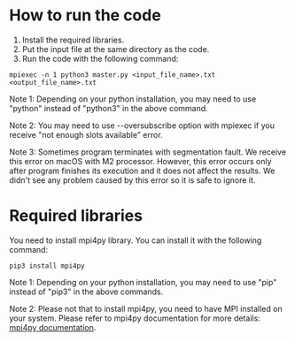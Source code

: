 # How to run the code

1. Install the required libraries.
2. Put the input file at the same directory as the code.
3. Run the code with the following command:
```
mpiexec -n 1 python3 master.py <input_file_name>.txt <output_file_name>.txt
```
Note 1: Depending on your python installation, you may need to use "python" instead of "python3" in the above command.

Note 2: You may need to use --oversubscribe option with mpiexec if you receive "not enough slots available" error.

Note 3: Sometimes program terminates with segmentation fault. We receive this error on macOS with M2 processor. However, this error occurs only after program finishes its execution and it does not affect the results. We didn't see any problem caused by this error so it is safe to ignore it.


# Required libraries
You need to install mpi4py library. You can install it with the following command:
```
pip3 install mpi4py
```
Note 1: Depending on your python installation, you may need to use "pip" instead of "pip3" in the above commands.

Note 2: Please not that to install mpi4py, you need to have MPI installed on your system. Please refer to mpi4py documentation for more details: [mpi4py documentation](https://mpi4py.readthedocs.io/en/stable/install.html).


